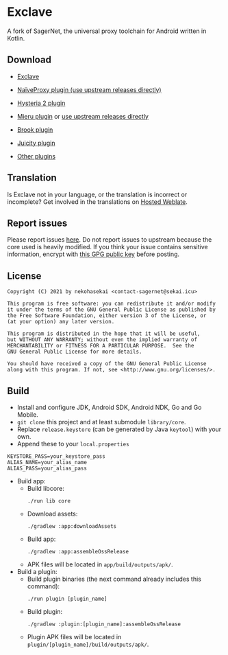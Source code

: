 # Exclave

A fork of SagerNet, the universal proxy toolchain for Android written in Kotlin.

## Download

- [Exclave](https://github.com/dyhkwong/Exclave/releases/latest)

- [NaïveProxy plugin (use upstream releases directly)](https://github.com/klzgrad/naiveproxy/releases)

- [Hysteria 2 plugin](https://github.com/dyhkwong/Exclave/releases?q=hysteria-plugin-2)

- [Mieru plugin](https://github.com/dyhkwong/Exclave/releases?q=mieru-plugin-3) or [use upstream releases directly](https://github.com/enfein/NekoBoxPlugins/releases)

- [Brook plugin](https://github.com/dyhkwong/Exclave/releases?q=brook-plugin)

- [Juicity plugin](https://github.com/dyhkwong/Exclave/releases?q=juicity-plugin)

- [Other plugins](https://github.com/dyhkwong/Exclave/releases/tag/0.12.0-0-legacy-plugins)

</details>

## Translation

Is Exclave not in your language, or the translation is incorrect or incomplete? Get involved in the translations on [Hosted Weblate](https://hosted.weblate.org/projects/exclave/).

## Report issues

Please report issues [here](https://github.com/dyhkwong/Exclave/issues). Do not report issues to upstream because the core used is heavily modified. If you think your issue contains sensitive information, encrypt with [this GPG public key](https://github.com/dyhkwong.gpg) before posting.

## License

```
Copyright (C) 2021 by nekohasekai <contact-sagernet@sekai.icu>

This program is free software: you can redistribute it and/or modify
it under the terms of the GNU General Public License as published by
the Free Software Foundation, either version 3 of the License, or
(at your option) any later version.

This program is distributed in the hope that it will be useful,
but WITHOUT ANY WARRANTY; without even the implied warranty of
MERCHANTABILITY or FITNESS FOR A PARTICULAR PURPOSE.  See the
GNU General Public License for more details.

You should have received a copy of the GNU General Public License
along with this program. If not, see <http://www.gnu.org/licenses/>.
```

## Build
- Install and configure JDK, Android SDK, Android NDK, Go and Go Mobile.
- `git clone` this project and at least submodule `library/core`.
- Replace `release.keystore` (can be generated by Java `keytool`) with your own.
- Append these to your `local.properties`
```
KEYSTORE_PASS=your_keystore_pass
ALIAS_NAME=your_alias_name
ALIAS_PASS=your_alias_pass
```
- Build app:
  - Build libcore:
    ```
    ./run lib core
    ```
  - Download assets:
    ```
    ./gradlew :app:downloadAssets
    ```
  - Build app:
    ```
    ./gradlew :app:assembleOssRelease
    ```
  - APK files will be located in `app/build/outputs/apk/`.
- Build a plugin:
  - Build plugin binaries (the next command already includes this command):
    ```
    ./run plugin [plugin_name]
    ```
  - Build plugin:
    ```
    ./gradlew :plugin:[plugin_name]:assembleOssRelease
    ```
  - Plugin APK files will be located in `plugin/[plugin_name]/build/outputs/apk/`.
